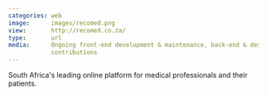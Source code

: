 ```yaml
---
categories: web
image:      images/recomed.png
view:       http://recomed.co.za/
type:       url
media:      Ongoing front-end development & maintenance, back-end & design
            contributions
---
```

South Africa's leading online platform for medical professionals and their
patients.
